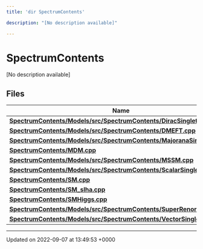 ```yaml
---
title: 'dir SpectrumContents'

description: "[No description available]"

---
```


# SpectrumContents



[No description available]

## Files

| Name           |
| -------------- |
| **[SpectrumContents/Models/src/SpectrumContents/DiracSingletDM.cpp](/documentation/code/files/models_2src_2spectrumcontents_2diracsingletdm_8cpp/#file-modelssrcspectrumcontentsdiracsingletdmcpp)**  |
| **[SpectrumContents/Models/src/SpectrumContents/DMEFT.cpp](/documentation/code/files/models_2src_2spectrumcontents_2dmeft_8cpp/#file-modelssrcspectrumcontentsdmeftcpp)**  |
| **[SpectrumContents/Models/src/SpectrumContents/MajoranaSingletDM.cpp](/documentation/code/files/models_2src_2spectrumcontents_2majoranasingletdm_8cpp/#file-modelssrcspectrumcontentsmajoranasingletdmcpp)**  |
| **[SpectrumContents/MDM.cpp](/documentation/code/files/mdm_8cpp/#file-mdmcpp)**  |
| **[SpectrumContents/Models/src/SpectrumContents/MSSM.cpp](/documentation/code/files/models_2src_2spectrumcontents_2mssm_8cpp/#file-modelssrcspectrumcontentsmssmcpp)**  |
| **[SpectrumContents/Models/src/SpectrumContents/ScalarSingletDM.cpp](/documentation/code/files/models_2src_2spectrumcontents_2scalarsingletdm_8cpp/#file-modelssrcspectrumcontentsscalarsingletdmcpp)**  |
| **[SpectrumContents/SM.cpp](/documentation/code/files/sm_8cpp/#file-smcpp)**  |
| **[SpectrumContents/SM_slha.cpp](/documentation/code/files/sm__slha_8cpp/#file-sm-slhacpp)**  |
| **[SpectrumContents/SMHiggs.cpp](/documentation/code/files/smhiggs_8cpp/#file-smhiggscpp)**  |
| **[SpectrumContents/Models/src/SpectrumContents/SuperRenormHP.cpp](/documentation/code/files/models_2src_2spectrumcontents_2superrenormhp_8cpp/#file-modelssrcspectrumcontentssuperrenormhpcpp)**  |
| **[SpectrumContents/Models/src/SpectrumContents/VectorSingletDM.cpp](/documentation/code/files/models_2src_2spectrumcontents_2vectorsingletdm_8cpp/#file-modelssrcspectrumcontentsvectorsingletdmcpp)**  |






-------------------------------

Updated on 2022-09-07 at 13:49:53 +0000
